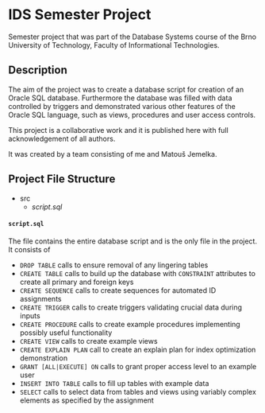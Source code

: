 # IDS Semester Project

Semester project that was part of the Database Systems course of the Brno University of Technology, Faculty of Informational Technologies.

## Description

The aim of the project was to create a database script for creation of an Oracle SQL database. Furthermore the database was filled with data controlled by triggers and demonstrated various other features of the Oracle SQL language, such as views, procedures and user access controls.

This project is a collaborative work and it is published here with full acknowledgement of all authors.

It was created by a team consisting of me and Matouš Jemelka.

## Project File Structure

* src
  * _script.sql_

#### `script.sql`

The file contains the entire database script and is the only file in the project. It consists of
* `DROP TABLE` calls to ensure removal of any lingering tables
* `CREATE TABLE` calls to build up the database with `CONSTRAINT` attributes to create all primary and foreign keys
* `CREATE SEQUENCE` calls to create sequences for automated ID assignments
* `CREATE TRIGGER` calls to create triggers validating crucial data during inputs
* `CREATE PROCEDURE` calls to create example procedures implementing possibly useful functionality
* `CREATE VIEW` calls to create example views
* `CREATE EXPLAIN PLAN` call to create an explain plan for index optimization demonstration
* `GRANT [ALL|EXECUTE] ON` calls to grant proper access level to an example user
* `INSERT INTO TABLE` calls to fill up tables with example data
* `SELECT` calls to select data from tables and views using variably complex elements as specified by the assignment
